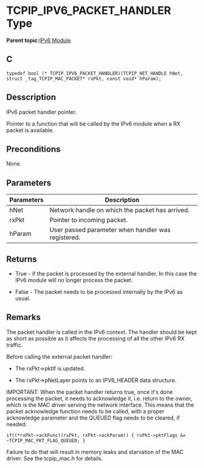 # TCPIP\_IPV6\_PACKET\_HANDLER Type

**Parent topic:**[IPv6 Module](GUID-F2484EF9-7914-43EE-A5B7-4FFDC27C8135.md)

## C

```
typedef bool (* TCPIP_IPV6_PACKET_HANDLER)(TCPIP_NET_HANDLE hNet, struct _tag_TCPIP_MAC_PACKET* rxPkt, const void* hParam);
```

## Desscription

IPv6 packet handler pointer.

Pointer to a function that will be called by the IPv6 module when a RX packet is available.

## Preconditions

None.

## Parameters

|Parameters|Description|
|----------|-----------|
|hNet|Network handle on which the packet has arrived.|
|rxPkt|Pointer to incoming packet.|
|hParam|User passed parameter when handler was registered.|

## Returns

-   True - if the packet is processed by the external handler. In this case the IPv6 module will no longer process the packet.

-   False - The packet needs to be processed internally by the IPv6 as usual.


## Remarks

The packet handler is called in the IPv6 context. The handler should be kept as short as possible as it affects the processing of all the other IPv6 RX traffic.

Before calling the external packet handler:

-   The rxPkt-\>pktIf is updated.

-   The rxPkt-\>pNetLayer points to an IPV6\_HEADER data structure.


IMPORTANT: When the packet handler returns true, once it's done processing the packet, it needs to acknowledge it, i.e. return to the owner, which is the MAC driver serving the network interface. This means that the packet acknowledge function needs to be called, with a proper acknowledge parameter and the QUEUED flag needs to be cleared, if needed:

```
if((*rxPkt->ackFunc)(rxPkt, rxPkt->ackParam)) { rxPkt->pktFlags &= ~TCPIP_MAC_PKT_FLAG_QUEUED; } 
```

Failure to do that will result in memory leaks and starvation of the MAC driver. See the tcpip\_mac.h for details.

